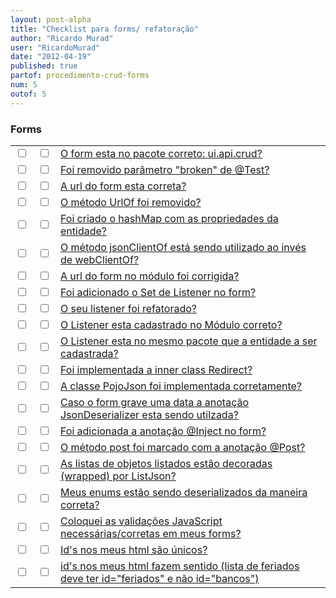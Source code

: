 ```yaml
---
layout: post-alpha
title: "Checklist para forms/ refatoração"
author: "Ricardo Murad"
user: "RicardoMurad"
date: "2012-04-19"
published: true
partof: procedimento-crud-forms
num: 5
outof: 5
---
```


### Forms

<table class="table table-bordered">

 <tr>
   <td class="tac col2em">
    <a id="topo_0_0"><input type="checkbox" /></a>
   </td>
   <td class="tac col2em">
    <a id="topo_0_0"><input type="checkbox" /></a>
   </td>
   <td>
	<a href="#0_0">O form esta no pacote correto:  ui.api.crud? </a>  
   </td>   
 </tr>

 <tr>
   <td class="tac col2em">
    <a id="topo_0_0"><input type="checkbox" /></a>
   </td>
   <td class="tac col2em">
    <a id="topo_0_0"><input type="checkbox" /></a>
   </td>
   <td>
	<a href="#0_0">Foi removido parâmetro "broken" de @Test? </a>  
   </td>   
 </tr>

 <tr>
   <td class="tac col2em">
    <a id="topo_0_0"><input type="checkbox" /></a>
   </td>
   <td class="tac col2em">
    <a id="topo_0_0"><input type="checkbox" /></a>
   </td>
   <td>
	<a href="#0_0">A url do form esta correta? </a>  
   </td>   
 </tr>

 <tr>
   <td class="tac col2em">
    <a id="topo_0_0"><input type="checkbox" /></a>
   </td>
   <td class="tac col2em">
    <a id="topo_0_0"><input type="checkbox" /></a>
   </td>
   <td>
	<a href="#0_0">O método UrlOf foi removido? </a>  
   </td>   
 </tr>

 <tr>
   <td class="tac col2em">
    <a id="topo_0_0"><input type="checkbox" /></a>
   </td>
   <td class="tac col2em">
    <a id="topo_0_0"><input type="checkbox" /></a>
   </td>
   <td>
	<a href="#0_0">Foi criado o hashMap com as propriedades da entidade?</a>  
   </td>   
 </tr>

 <tr>
   <td class="tac col2em">
    <a id="topo_0_0"><input type="checkbox" /></a>
   </td>
   <td class="tac col2em">
    <a id="topo_0_0"><input type="checkbox" /></a>
   </td>
   <td>
	<a href="#0_0">O método jsonClientOf está sendo utilizado ao invés de webClientOf?</a>  
   </td>   
 </tr>

 <tr>
   <td class="tac col2em">
    <a id="topo_0_0"><input type="checkbox" /></a>
   </td>
   <td class="tac col2em">
    <a id="topo_0_0"><input type="checkbox" /></a>
   </td>
   <td>
	<a href="#0_0">A url do form no módulo foi corrigida?</a>  
   </td>   
 </tr>

 <tr>
   <td class="tac col2em">
    <a id="topo_0_0"><input type="checkbox" /></a>
   </td>
   <td class="tac col2em">
    <a id="topo_0_0"><input type="checkbox" /></a>
   </td>
   <td>
	<a href="#0_0">Foi adicionado o Set de Listener no form?</a>  
   </td>   
 </tr>

 <tr>
   <td class="tac col2em">
    <a id="topo_0_0"><input type="checkbox" /></a>
   </td>
   <td class="tac col2em">
    <a id="topo_0_0"><input type="checkbox" /></a>
   </td>
   <td>
	<a href="#0_0">O seu listener foi refatorado?</a>  
   </td>   
 </tr>
 
 <tr>
   <td class="tac col2em">
    <a id="topo_0_0"><input type="checkbox" /></a>
   </td>
   <td class="tac col2em">
    <a id="topo_0_0"><input type="checkbox" /></a>
   </td>
   <td>
	<a href="#0_0">O Listener esta cadastrado no Módulo correto?</a>  
   </td>   
 </tr>

 <tr>
   <td class="tac col2em">
    <a id="topo_0_0"><input type="checkbox" /></a>
   </td>
   <td class="tac col2em">
    <a id="topo_0_0"><input type="checkbox" /></a>
   </td>
   <td>
	<a href="#0_0">O Listener esta no mesmo pacote que a entidade a ser cadastrada?</a>  
   </td>   
 </tr>

 <tr>
   <td class="tac col2em">
    <a id="topo_0_0"><input type="checkbox" /></a>
   </td>
   <td class="tac col2em">
    <a id="topo_0_0"><input type="checkbox" /></a>
   </td>
   <td>
	<a href="#0_0">Foi implementada a inner class Redirect?</a>  
   </td>   
 </tr>

 <tr>
   <td class="tac col2em">
    <a id="topo_0_0"><input type="checkbox" /></a>
   </td>
   <td class="tac col2em">
    <a id="topo_0_0"><input type="checkbox" /></a>
   </td>
   <td>
	<a href="#0_0">A classe PojoJson foi implementada corretamente?</a>  
   </td>   
 </tr>

 <tr>
   <td class="tac col2em">
    <a id="topo_0_0"><input type="checkbox" /></a>
   </td>
   <td class="tac col2em">
    <a id="topo_0_0"><input type="checkbox" /></a>
   </td>
   <td>
	<a href="#0_0">Caso o form grave uma data a anotação JsonDeserializer esta sendo utilzada?</a>  
   </td>   
 </tr>

 <tr>
   <td class="tac col2em">
    <a id="topo_0_0"><input type="checkbox" /></a>
   </td>
   <td class="tac col2em">
    <a id="topo_0_0"><input type="checkbox" /></a>
   </td>
   <td>
	<a href="#0_0">Foi adicionada a anotação @Inject no form?</a>  
   </td>   
 </tr>
 
 <tr>
   <td class="tac col2em">
    <a id="topo_0_0"><input type="checkbox" /></a>
   </td>
   <td class="tac col2em">
    <a id="topo_0_0"><input type="checkbox" /></a>
   </td>
   <td>
	<a href="#0_0">O método post foi marcado com a anotação @Post?</a>  
   </td>   
 </tr>
 
 <tr>
   <td class="tac col2em">
    <a id="topo_0_0"><input type="checkbox" /></a>
   </td>
   <td class="tac col2em">
    <a id="topo_0_0"><input type="checkbox" /></a>
   </td>
   <td>
	<a href="#0_0">As listas de objetos listados estão decoradas (wrapped) por ListJson? </a>  
   </td>   
 </tr>
 
  <tr>
   <td class="tac col2em">
    <a id="topo_0_0"><input type="checkbox" /></a>
   </td>
   <td class="tac col2em">
    <a id="topo_0_0"><input type="checkbox" /></a>
   </td>
   <td>
	<a href="#0_0">Meus enums estão sendo deserializados da maneira correta? </a>  
   </td>   
 </tr>
 
  <tr>
   <td class="tac col2em">
    <a id="topo_0_0"><input type="checkbox" /></a>
   </td>
   <td class="tac col2em">
    <a id="topo_0_0"><input type="checkbox" /></a>
   </td>
   <td>
	<a href="#0_0">Coloquei as validações JavaScript necessárias/corretas em meus forms? </a>  
   </td>   
 </tr>
 
  <tr>
   <td class="tac col2em">
    <a id="topo_0_0"><input type="checkbox" /></a>
   </td>
   <td class="tac col2em">
    <a id="topo_0_0"><input type="checkbox" /></a>
   </td>
   <td>
	<a href="#0_0">Id's nos meus html são únicos?</a>  
   </td>   
 </tr>
 
  <tr>
   <td class="tac col2em">
    <a id="topo_0_0"><input type="checkbox" /></a>
   </td>
   <td class="tac col2em">
    <a id="topo_0_0"><input type="checkbox" /></a>
   </td>
   <td>
	<a href="#0_0">id's nos meus html fazem sentido (lista de feriados deve ter
      id="feriados" e não id="bancos")
   </a>  
   </td>   
 </tr>
 
</table>